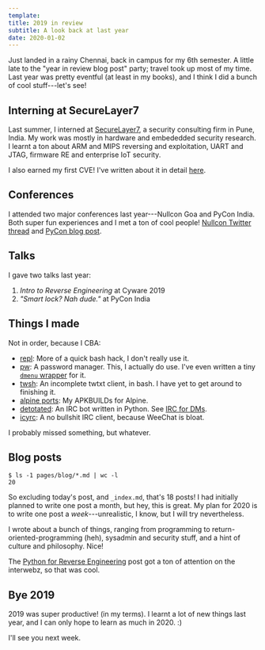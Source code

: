 ```yaml
---
template:
title: 2019 in review
subtitle: A look back at last year
date: 2020-01-02
---
```


Just landed in a rainy Chennai, back in campus for my 6th semester.
A little late to the "year in review blog post" party; travel took up
most of my time. Last year was pretty eventful (at least in my books),
and I think I did a bunch of cool stuff---let's see!

## Interning at SecureLayer7

Last summer, I interned at [SecureLayer7](https://securelayer7.net),
a security consulting firm in Pune, India. My work was mostly in
hardware and embededded security research. I learnt a ton about ARM and
MIPS reversing and exploitation, UART and JTAG, firmware RE and
enterprise IoT security.

I also earned my first CVE! I've written about it in detail
[here](/blog/fb50).

## Conferences

I attended two major conferences last year---Nullcon Goa and PyCon
India. Both super fun experiences and I met a ton of cool people!
[Nullcon Twitter thread](https://twitter.com/icyphox/status/1101022604851212288)
and [PyCon blog post](/blog/pycon-wrap-up).

## Talks

I gave two talks last year:

1. *Intro to Reverse Engineering* at Cyware 2019
2. *"Smart lock? Nah dude."* at PyCon India

## Things I made

Not in order, because I CBA:

- [repl](https://github.com/icyphox/repl): More of a quick bash hack, 
  I don't really use it.
- [pw](https://github.com/icyphox/pw): A password manager. This,
  I actually do use. I've even written a tiny 
  [`dmenu` wrapper](https://github.com/icyphox/dotfiles/blob/master/bin/pwmenu.sh)
  for it. 
- [twsh](https://github.com/icyphox/twsh): An incomplete twtxt client,
  in bash. I have yet to get around to finishing it.
- [alpine ports](https://github.com/icyphox/alpine): My APKBUILDs for
  Alpine.
- [detotated](https://github.com/icyphox/detotated): An IRC bot written
  in Python. See [IRC for DMs](/blog/irc-for-dms).
- [icyrc](https://github.com/icyphox/icyrc): A no bullshit IRC client,
  because WeeChat is bloat.

I probably missed something, but whatever.

## Blog posts

```
$ ls -1 pages/blog/*.md | wc -l
20
```

So excluding today's post, and `_index.md`, that's 18 posts! I had
initially planned to write one post a month, but hey, this is great. My
plan for 2020 is to write one post a _week_---unrealistic, I know, but
I will try nevertheless.

I wrote about a bunch of things, ranging from programming to
return-oriented-programming (heh), sysadmin and security stuff, and
a hint of culture and philosophy. Nice!

The [Python for Reverse Engineering](/blog/python-for-re-1) post got
a ton of attention on the interwebz, so that was cool.

## Bye 2019

2019 was super productive! (in my terms). I learnt a lot of new things
last year, and I can only hope to learn as much in 2020. :)

I'll see you next week.
